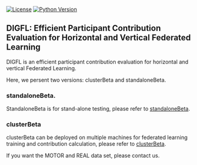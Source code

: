 
[![License](https://img.shields.io/badge/License-Apache%202.0-blue.svg)](https://opensource.org/licenses/Apache-2.0)
[![Python Version](https://img.shields.io/badge/Python-3.7+-blue.svg)](https://www.python.org/) 
##  DIGFL: Efficient Participant Contribution Evaluation for Horizontal and Vertical Federated Learning

DIGFL is an efficient participant contribution evaluation for horizontal and vertical Federated Learning.


Here, we persent two versions: clusterBeta and standaloneBeta.

### standaloneBeta.
StandaloneBeta is for stand-alone testing, please refer to [standaloneBeta](https://github.com/qmkakaxi/DIG_FL/tree/master/standaloneBeta).

 ### clusterBeta
clusterBeta can be deployed on multiple machines for federated learning training and contribution calculation, please refer to [clusterBeta](https://github.com/qmkakaxi/DIG_FL/tree/master/clusterBeta).

If you want the MOTOR and REAL data set, please contact us.
